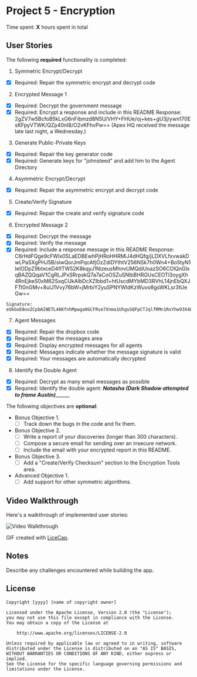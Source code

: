# Project 5 - Encryption

Time spent: **X** hours spent in total

## User Stories

The following **required** functionality is completed:

1. Symmetric Encrypt/Decrypt
  * [X]  Required: Repair the symmetric encrypt and decrypt code

2. Encrypted Message 1
  * [X]  Required: Decrypt the government message
  * [X]  Required: Encrypt a response and include in this README
    Response: 2gZV7w5BcfoB5kLxG6nFibmzd8N5U/VHY+FHUe/oj+kes+gU3j/ywn170EsKFpyVTWK/QZp40nI8/O2vKFhvPw==
    (Apex HQ received the message late last night, a Wednesday.)

3. Generate Public-Private Keys
  * [X]  Required: Repair the key generator code
  * [X]  Required: Generate keys for "johnsteed" and add him to the Agent Directory

4. Asymmetric Encrypt/Decrypt
  * [X]  Required: Repair the asymmetric encrypt and decrypt code

5. Create/Verify Signature
  * [X]  Required: Repair the create and verify signature code
  
6. Encrypted Message 2
  * [X]  Required: Decrypt the message
  * [X]  Required: Verify the message
  * [X]  Required: Include a response message in this README
    Response: 
    C6rHdFQge9cFWIx0SLaEDBEwhPjHRoHHRMiJ4dHQfg/jLDXVLfxvwakDwLPaSXgPHJ5B/slwQorJmPqcAfjOzZdiDYthtV256NSk7h0Wn4+Bo5tyN1IeIODpZ9btxceD4fITW52K8kqyJ1NizeusMhnvUMQdiUoazSO6COlQnGlxqBAZQQqaV1CgRLJPxSRrpskQ7a7aCoOSZuSNlbBHRGUsCEOTl3oygXh4RnEjkeS0xM62SxqCUkAlbDcXZIbbd1+htUscdMYbMD3RVhL14jnEbQXJFTt0nGMv+8ulJ1Vvy76bW+jMrbiY2yuSPNYWIdKzWuvo8gsWKLsr3tUeGw==

    Signature: 
    eUkGoE8ooZCpbAINETL46KfnhMpwga0GCFRse7Xnma1UhguSQFpCTJqlfRMn1RxYhw93X4LCIbu1jiQe05C3UvyW5Neug5yseo+TpQLRaIIiWpnNkhGBf/swxhY1x+Kl6qqBtUBUdDqOHx0teppop9TGu5SqTxINsc5iTRaD+NBfPjH0OzZIMTkzNMNmX+7UswzKFwnckIfgtWjEsMllhyXAlY8sneBMfgG+zz4TqxyDdSbzdYObs/0tFTHCrN3UM5TWHqjgyiS3kFDh9X8VjJ/gP05TjMYikrh8pT2TnvJeACuRCjcdLdZV1TlgFFEbfPAMO6qjaid5MLNluUKX5Q==

7. Agent Messages
  * [X]  Required: Repair the dropbox code
  * [X]  Required: Repair the messages area
  * [X]  Required: Display encrypted messages for all agents
  * [X]  Required: Messages indicate whether the message signature is valid
  * [X]  Required: Your messages are automatically decrypted

8. Identify the Double Agent
  * [X]  Required: Decrypt as many email messages as possible
  * [X]  Required: Identify the double agent: _______Natasha (Dark Shadow attempted to frame Austin)_____________

The following objectives are **optional**:

* Bonus Objective 1\.
  * [ ]  Track down the bugs in the code and fix them.

* Bonus Objective 2\.
  * [ ]  Write a report of your discoveries (longer than 300 characters).
  * [ ]  Compose a secure email for sending over an insecure network.
  * [ ]  Include the email with your encrypted report in this README.

* Bonus Objective 3\.
  * [ ]  Add a "Create/Verify Checksum" section to the Encryption Tools area.

* Advanced Objective 1\.
  * [ ]  Add support for other symmetric algorithms.

## Video Walkthrough

Here's a walkthrough of implemented user stories:

<img src='http://i.imgur.com/link/to/your/gif/file.gif' title='Video Walkthrough' width='' alt='Video Walkthrough' />

GIF created with [LiceCap](http://www.cockos.com/licecap/).

## Notes

Describe any challenges encountered while building the app.

## License

    Copyright [yyyy] [name of copyright owner]

    Licensed under the Apache License, Version 2.0 (the "License");
    you may not use this file except in compliance with the License.
    You may obtain a copy of the License at

        http://www.apache.org/licenses/LICENSE-2.0

    Unless required by applicable law or agreed to in writing, software
    distributed under the License is distributed on an "AS IS" BASIS,
    WITHOUT WARRANTIES OR CONDITIONS OF ANY KIND, either express or implied.
    See the License for the specific language governing permissions and
    limitations under the License.
